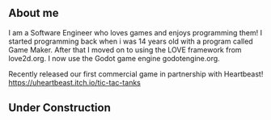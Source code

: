 ## About me
I am a Software Engineer who loves games and enjoys programming them! I started programming back when i was 14 years old with a program called Game Maker. After that I moved on to using the LOVE framework from love2d.org. I now use the Godot game engine godotengine.org.

Recently released our first commercial game in partnership with Heartbeast!
https://uheartbeast.itch.io/tic-tac-tanks


## Under Construction
